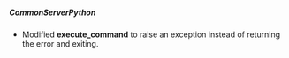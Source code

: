 ##### CommonServerPython

- Modified **execute_command** to raise an exception instead of returning the error and exiting.

